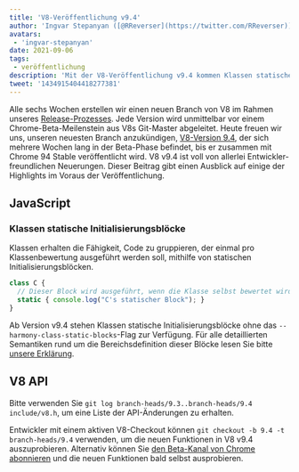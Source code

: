 ```yaml
---
title: 'V8-Veröffentlichung v9.4'
author: 'Ingvar Stepanyan ([@RReverser](https://twitter.com/RReverser))'
avatars:
 - 'ingvar-stepanyan'
date: 2021-09-06
tags:
 - veröffentlichung
description: 'Mit der V8-Veröffentlichung v9.4 kommen Klassen statische Initialisierungsblöcke zu JavaScript.'
tweet: '1434915404418277381'
---
```

Alle sechs Wochen erstellen wir einen neuen Branch von V8 im Rahmen unseres [Release-Prozesses](https://v8.dev/docs/release-process). Jede Version wird unmittelbar vor einem Chrome-Beta-Meilenstein aus V8s Git-Master abgeleitet. Heute freuen wir uns, unseren neuesten Branch anzukündigen, [V8-Version 9.4](https://chromium.googlesource.com/v8/v8.git/+log/branch-heads/9.4), der sich mehrere Wochen lang in der Beta-Phase befindet, bis er zusammen mit Chrome 94 Stable veröffentlicht wird. V8 v9.4 ist voll von allerlei Entwickler-freundlichen Neuerungen. Dieser Beitrag gibt einen Ausblick auf einige der Highlights im Voraus der Veröffentlichung.

<!--truncate-->
## JavaScript

### Klassen statische Initialisierungsblöcke

Klassen erhalten die Fähigkeit, Code zu gruppieren, der einmal pro Klassenbewertung ausgeführt werden soll, mithilfe von statischen Initialisierungsblöcken.

```javascript
class C {
  // Dieser Block wird ausgeführt, wenn die Klasse selbst bewertet wird
  static { console.log("C's statischer Block"); }
}
```

Ab Version v9.4 stehen Klassen statische Initialisierungsblöcke ohne das `--harmony-class-static-blocks`-Flag zur Verfügung. Für alle detaillierten Semantiken rund um die Bereichsdefinition dieser Blöcke lesen Sie bitte [unsere Erklärung](https://v8.dev/features/class-static-initializer-blocks).

## V8 API

Bitte verwenden Sie `git log branch-heads/9.3..branch-heads/9.4 include/v8.h`, um eine Liste der API-Änderungen zu erhalten.

Entwickler mit einem aktiven V8-Checkout können `git checkout -b 9.4 -t branch-heads/9.4` verwenden, um die neuen Funktionen in V8 v9.4 auszuprobieren. Alternativ können Sie [den Beta-Kanal von Chrome abonnieren](https://www.google.com/chrome/browser/beta.html) und die neuen Funktionen bald selbst ausprobieren.
